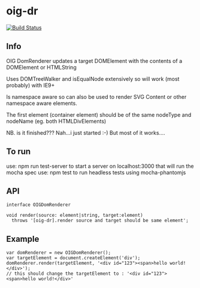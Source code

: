 # oig-dr

[![Build Status](https://travis-ci.org/shock01/oig-dr.svg?branch=master)](https://travis-ci.org/shock01/oig-dr)

## Info

OIG DomRenderer updates a target DOMElement with the contents of a DOMElement or HTMLString

Uses DOMTreeWalker and isEqualNode extensively so will work (most probably) with IE9+

Is namespace aware so can also be used to render SVG Content or other namespace aware elements.

The first element (container element) should be of the same nodeType and nodeName (eg. both HTMLDivElements)

NB. is it finished??? Nah...i just started :-) But most of it works....

## To run

use: npm run test-server to start a server on localhost:3000 that will run the mocha spec
use: npm test to run headless tests using mocha-phantomjs


## API
```
interface OIGDomRenderer

void render(source: element|string, target:element)
  throws '[oig-dr].render source and target should be same element';
```

## Example
```
var domRenderer = new OIGDomRenderer();
var targetElement = document.createElement('div');
domRenderer.render(targetElement, '<div id="123"><span>hello world!</div>');
// this should change the targetElement to : '<div id="123"><span>hello world!</div>'
```




```
